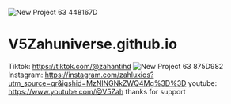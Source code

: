 ![New Project 63  448167D](https://github.com/V5Zahuniverse/V5Zahuniverse.github.io/assets/142697692/bb12a247-b08a-42ab-b75b-17f777336af7)

# V5Zahuniverse.github.io
Tiktok:
https://tiktok.com/@zahantihd
![New Project 63  875D982](https://github.com/V5Zahuniverse/V5Zahuniverse.github.io/assets/142697692/cf33583b-7baf-4e48-97b7-0557786d170d)
Instagram:
https://instagram.com/zahluxios?utm_source=qr&igshid=MzNlNGNkZWQ4Mg%3D%3D
youtube:
https://www.youtube.com/@V5Zah
thanks for support 

